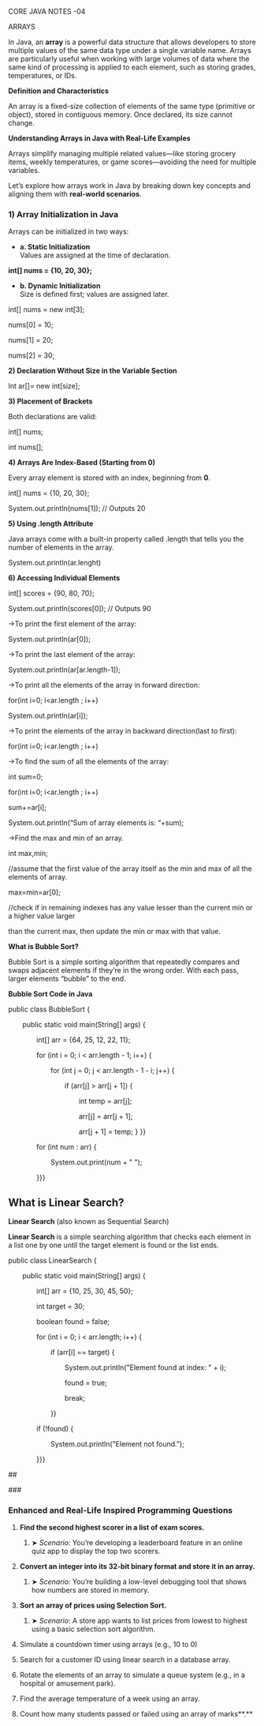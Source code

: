 ﻿CORE JAVA NOTES -04

ARRAYS

In Java, an **array** is a powerful data structure that allows developers to store multiple values of the same data type under a single variable name. Arrays are particularly useful when working with large volumes of data where the same kind of processing is applied to each element, such as storing grades, temperatures, or IDs.

**Definition and Characteristics**

An array is a fixed-size collection of elements of the same type (primitive or object), stored in contiguous memory. Once declared, its size cannot change.

**Understanding Arrays in Java with Real-Life Examples**

Arrays simplify managing multiple related values—like storing grocery items, weekly temperatures, or game scores—avoiding the need for multiple variables.

Let’s explore how arrays work in Java by breaking down key concepts and aligning them with **real-world scenarios**.
### <a name="_heading=h.29na4k5heuwj"></a>**1) Array Initialization in Java**
Arrays can be initialized in two ways:

- **a. Static Initialization**\
  Values are assigned at the time of declaration.

**int[] nums = {10, 20, 30};**

- **b. Dynamic Initialization**\
  Size is defined first; values are assigned later.

int[] nums = new int[3];

nums[0] = 10;

nums[1] = 20;

nums[2] = 30;

**2) Declaration Without Size in the Variable Section**

Int ar[]= new int[size];

**3) Placement of Brackets**

Both declarations are valid:

int[] nums;

int nums[];

**4) Arrays Are Index-Based (Starting from 0)**

Every array element is stored with an index, beginning from **0**.

int[] nums = {10, 20, 30};

System.out.println(nums[1]); // Outputs 20

**5) Using .length Attribute**

Java arrays come with a built-in property called .length that tells you the number of elements in the array.

System.out.println(ar.lenght)

**6) Accessing Individual Elements**

int[] scores = {90, 80, 70};

System.out.println(scores[0]); // Outputs 90

->To print the first element of the array:

System.out.println(ar[0]);

->To print the last element of the array:

System.out.println(ar[ar.length-1]);

->To print all the elements of the array in forward direction:

for(int i=0; i<ar.length ; i++)

System.out.println(ar[i]);

->To print the elements of the array in backward direction(last to first):

for(int i=0; i<ar.length ; i++)

->To find the sum of all the elements of the array:

int sum=0;

for(int i=0; i<ar.length ; i++)

sum+=ar[i];

System.out.println(“Sum of array elements is: “+sum);

->Find the max and min of an array.

int max,min;

//assume that the first value of the array itself as the min and max of all the elements of array.

max=min=ar[0];

//check if in remaining indexes has any value lesser than the current min or a higher value larger

than the current max, then update the min or max with that value.

**What is Bubble Sort?**

Bubble Sort is a simple sorting algorithm that repeatedly compares and swaps adjacent elements if they’re in the wrong order. With each pass, larger elements “bubble” to the end.

**Bubble Sort Code in Java**

public class BubbleSort {

`    `public static void main(String[] args) {

`        `int[] arr = {64, 25, 12, 22, 11};

`        `for (int i = 0; i < arr.length - 1; i++) {

`            `for (int j = 0; j < arr.length - 1 - i; j++) {

`                `if (arr[j] > arr[j + 1]) {

`                    `int temp = arr[j];

`                    `arr[j] = arr[j + 1];

`                    `arr[j + 1] = temp; } }}

`        `for (int num : arr) {

`            `System.out.print(num + " ");

`        `}}}
## What is Linear Search?
**Linear Search** (also known as Sequential Search) 

**Linear Search** is a simple searching algorithm that checks each element in a list one by one until the target element is found or the list ends.

public class LinearSearch {

`    `public static void main(String[] args) {

`        `int[] arr = {10, 25, 30, 45, 50};

`        `int target = 30;

`        `boolean found = false;

`        `for (int i = 0; i < arr.length; i++) {

`            `if (arr[i] == target) {

`                `System.out.println("Element found at index: " + i);

`                `found = true;

`                `break;

`            `}}

`        `if (!found) {

`            `System.out.println("Element not found.");

`        `}}}

## 

### 
### Enhanced and Real-Life Inspired Programming Questions
1. **Find the second highest scorer in a list of exam scores.**
   1. ➤ *Scenario:* You’re developing a leaderboard feature in an online quiz app to display the top two scorers.
1. **Convert an integer into its 32-bit binary format and store it in an array.**
   1. ➤ *Scenario:* You’re building a low-level debugging tool that shows how numbers are stored in memory.
1. **Sort an array of prices using Selection Sort.**
   1. ➤ *Scenario:* A store app wants to list prices from lowest to highest using a basic selection sort algorithm.

1. Simulate a countdown timer using arrays (e.g., 10 to 0)

1. Search for a customer ID using linear search in a database array.

1. Rotate the elements of an array to simulate a queue system (e.g., in a hospital or amusement park).

1. Find the average temperature of a week using an array.

1. Count how many students passed or failed using an array of marks**.**

